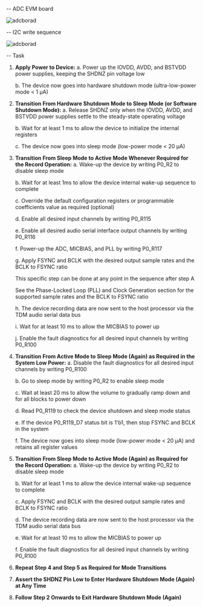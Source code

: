 -- ADC EVM board

![adcborad](https://github.com/Ghostbut13/DAT096-PASS/blob/main/Workspace/Weihan/pic/adcborad.png)



-- I2C write sequence

![adcborad](https://github.com/Ghostbut13/DAT096-PASS/blob/main/Workspace/Weihan/pic/I2C_write_sequence.png)



-- Task

1. **Apply Power to Device:**
   a. Power up the IOVDD, AVDD, and BSTVDD power supplies, keeping the SHDNZ pin voltage low

   b. The device now goes into hardware shutdown mode (ultra-low-power mode < 1 μA)

2. **Transition From Hardware Shutdown Mode to Sleep Mode (or Software Shutdown Mode):**
   a. Release SHDNZ only when the IOVDD, AVDD, and BSTVDD power supplies settle to the steady-state
   operating voltage

   b. Wait for at least 1 ms to allow the device to initialize the internal registers

   c. The device now goes into sleep mode (low-power mode < 20 μA)

3. **Transition From Sleep Mode to Active Mode Whenever Required for the Record Operation:**
   a. Wake-up the device by writing P0_R2 to disable sleep mode

   b. Wait for at least 1ms to allow the device internal wake-up sequence to complete

   c. Override the default configuration registers or programmable coefficients value as required (optional)

   d. Enable all desired input channels by writing P0_R115

   e. Enable all desired audio serial interface output channels by writing P0_R116

   f. Power-up the ADC, MICBIAS, and PLL by writing P0_R117

   g. Apply FSYNC and BCLK with the desired output sample rates and the BCLK to FSYNC ratio

   This specific step can be done at any point in the sequence after step A

   See the Phase-Locked Loop (PLL) and Clock Generation section for the supported sample rates and the BCLK to FSYNC ratio

   h. The device recording data are now sent to the host processor via the TDM audio serial data bus

   i. Wait for at least 10 ms to allow the MICBIAS to power up

   j. Enable the fault diagnostics for all desired input channels by writing P0_R100

4. **Transition From Active Mode to Sleep Mode (Again) as Required in the System Low Power:**
   a. Disable the fault diagnostics for all desired input channels by writing P0_R100

   b. Go to sleep mode by writing P0_R2 to enable sleep mode

   c. Wait at least 20 ms to allow the volume to gradually ramp down and for all blocks to power down

   d. Read P0_R119 to check the device shutdown and sleep mode status

   e. If the device P0_R119_D7 status bit is 1'b1, then stop FSYNC and BCLK in the system

   f. The device now goes into sleep mode (low-power mode < 20 μA) and retains all register values

5. **Transition From Sleep Mode to Active Mode (Again) as Required for the Record Operation:**
   a. Wake-up the device by writing P0_R2 to disable sleep mode

   b. Wait for at least 1 ms to allow the device internal wake-up sequence to complete

   c. Apply FSYNC and BCLK with the desired output sample rates and BCLK to FSYNC ratio

   d. The device recording data are now sent to the host processor via the TDM audio serial data bus

   e. Wait for at least 10 ms to allow the MICBIAS to power up

   f. Enable the fault diagnostics for all desired input channels by writing P0_R100

6. **Repeat Step 4 and Step 5 as Required for Mode Transitions**

7. **Assert the SHDNZ Pin Low to Enter Hardware Shutdown Mode (Again) at Any Time**

8. **Follow Step 2 Onwards to Exit Hardware Shutdown Mode (Again)**